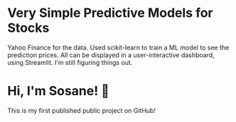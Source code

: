 # Very Simple Predictive Models for Stocks 

Yahoo Finance for the data. Used scikit-learn to train a ML model to see the prediction prices. All can be displayed in a user-interactive dashboard, using Streamlit. I'm still figuring things out.


# Hi, I'm Sosane! 👋

This is my first published public project on GitHub!
